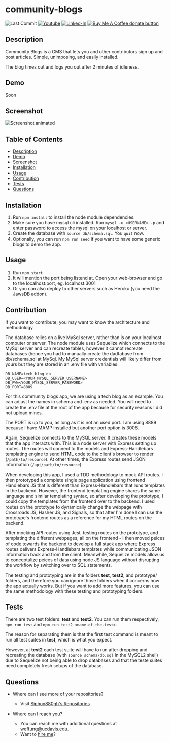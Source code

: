 community-blogs
====
![Last Commit](https://img.shields.io/github/last-commit/Siphon880gh/backend-ecommerce/master)  <a href="https://www.youtube.com/user/Siphon880yt/" rel="nofollow" target="_blank"><img src="https://camo.githubusercontent.com/0bf5ba8ac9f286f95b2a2e86aee46371e0ac03d38b64ee2b78b9b1490df3845868747470733a2f2f696d672e736869656c64732e696f2f62616467652f596f75747562652d7265643f7374796c653d666c6174266c6f676f3d796f7574756265266c6162656c436f6c6f723d726564" alt="Youtube" data-canonical-src="https://img.shields.io/badge/Youtube-red?style=flat&amp;logo=youtube&amp;labelColor=red" style="max-width:100%;"></a>  <a href="https://www.linkedin.com/in/weng-fung/" rel="nofollow" target="_blank"><img src="https://camo.githubusercontent.com/0f56393c2fe76a2cd803ead7e5508f916eb5f1e62358226112e98f7e933301d7/68747470733a2f2f696d672e736869656c64732e696f2f62616467652f4c696e6b6564496e2d626c75653f7374796c653d666c6174266c6f676f3d6c696e6b6564696e266c6162656c436f6c6f723d626c7565" alt="Linked-In" data-canonical-src="https://img.shields.io/badge/LinkedIn-blue?style=flat&amp;logo=linkedin&amp;labelColor=blue" style="max-width:100%;"></a>  <a href="https://www.paypal.com/donate?business=T42BK25TYPZSA&item_name=Buy+me+coffee+%28I+develop+free+apps%29&currency_code=USD" target="_blank" title="Donate to this project using Buy Me A Coffee" alt="Paypal"><img src="https://img.shields.io/badge/buy%20me%20a%20coffee-donate-yellow.svg" alt="Buy Me A Coffee donate button" /></a>

Description
---
Community Blogs is a CMS that lets you and other contributors sign up and post articles. Simple, unimposing, and easily installed. 

The blog times out and logs you out after 2 minutes of idleness.

Demo
---
Soon

Screenshot
---
![Screenshot animated](README/screenshot-animated.gif)

Table of Contents
---
- [Description](#description)
- [Demo](#demo)
- [Screenshot](#screenshot)
- [Installation](#installation)
- [Usage](#usage)
- [Contribution](#contribution)
- [Tests](#tests)
- [Questions](#questions)

Installation
---
1. Run `npm install` to install the node module dependencies.
2. Make sure you have mysql cli installed. Run `mysql -u <USERNAME> -p` and enter password to access the mysql on your localhost or server.
3. Create the database with `source db/schema.sql`. You `quit` now.
4. Optionally, you can run `npm run seed` if you want to have some generic blogs to demo the app. 


Usage
---
1. Run `npm start`
2. It will mention the port being listend at. Open your web-browser and go to the localhost:port, eg. localhost:3001
3. Or you can also deploy to other servers such as Heroku (you need the JawsDB addon).

Contribution
---
If you want to contribute, you may want to know the architecture and methodology. 

The database relies on a live MySql server, rather than is on your localhost computer or server. The node module uses Sequelize which connects to the MySql server and can recreate tables, however it cannot recreate databases (hence you had to manually create the dadtabase from db/schema.sql at MySql. My MySql server credentials will likely differ from yours but they are stored in an .env file with variables:
```
DB_NAME=tech_blog_db
DB_USER=<YOUR_MYSQL_SERVER_USERNAME>
DB_PW=<YOUR_MYSQL_SERVER_PASSWORD>
DB_PORT=8889
```

For this community blogs app, we are using a tech blog as an example. You can adjust the names in schema and .env as needed. You will need to create the .env file at the root of the app because for security reasons I did not upload mines.

The PORT is up to you, as long as it is not an used port. I am using 8889 because I have MAMP installed but another port option is 3006.

Again, Sequelize connects to the MySQL server. It creates these models that the app interacts with. This is a node server with Express setting up routes. The routes will connect to the models and Express-Handlebars templating engine to send HTML code to the client's browser to render (`/path/to/resource`). At other times, the Express routes send JSON information (`/api/path/to/resource`).

When developing this app, I used a TDD methodology to mock API routes. I then prototyped a complete single page application using frontend Handlebars JS that is different than Express-Handlebars that runs templates in the backend. However, the frontend templating engine shares the same language and similar templating syntax, so after developing the prototype, I could copy the templates from the frontend over to the backend. I used routes on the prototype to dynamically change the webpage with Crossroads JS, Hasher JS, and Signals, so that after I'm done I can use the prototype's frontend routes as a reference for my HTML routes on the backend. 

After mocking API routes using Jest, testing routes on the prototype, and templating the different webpages, all on the frontend - I then moved peices of code towards the backend to develop a full stack app where Express routes delivers Express-Handlebars templates while communicating JSON information back and from the client. Meanwhile, Sequelize models allow us to conceptulize peices of data using node JS language without disrupting the workflow by switching over to SQL statements.

The testing and prototyping are in the folders __test__, __test2__, and prototype/ folders, and therefore you can ignore those folders when it concerns how the app actually works. But if you want to add more features, you can use the same methodology with these testing and prototyping folders.

Tests
---
There are two test folders: __test__ and __test2__. You can run them respectively, `npm run test` and `npm run test2 <name.of.the.test>`. 

The reason for separating them is that the first test command is meant to run all test suites in __test__, which is what you expect. 

However, at __test2__ each test suite will have to run after dropping and recreating the database (with `source schema/db.sql` in the MySQL2 shell) due to Sequelize not being able to drop databases and that the teste suites need completely fresh setups of the database.

Questions
---
- Where can I see more of your repositories?
	- Visit [Siphon880gh's Repositories](https://github.com/Siphon880gh)

- Where can I reach you?
	- You can reach me with additional questions at <a href='mailto:weffung@ucdavis.edu'>weffung@ucdavis.edu</a>.
	- Want to [hire me](https://www.linkedin.com/in/weng-fung/)?